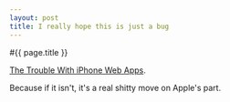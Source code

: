 ```yaml
---
layout: post
title: I really hope this is just a bug
---
```


#{{ page.title }}

[The Trouble With iPhone Web Apps](http://technologizer.com/2011/03/16/the-trouble-with-iphone-web-apps/).

Because if it isn't, it's a real shitty move on Apple's part.